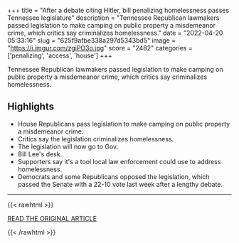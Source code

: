 +++
title = "After a debate citing Hitler, bill penalizing homelessness passes Tennessee legislature"
description = "Tennessee Republican lawmakers passed legislation to make camping on public property a misdemeanor crime, which critics say criminalizes homelessness."
date = "2022-04-20 05:33:16"
slug = "625f9afbe338a297d5343bd5"
image = "https://i.imgur.com/zgiPO3o.jpg"
score = "2482"
categories = ['penalizing', 'access', 'house']
+++

Tennessee Republican lawmakers passed legislation to make camping on public property a misdemeanor crime, which critics say criminalizes homelessness.

## Highlights

- House Republicans pass legislation to make camping on public property a misdemeanor crime.
- Critics say the legislation criminalizes homelessness.
- The legislation will now go to Gov.
- Bill Lee's desk.
- Supporters say it's a tool local law enforcement could use to address homelessness.
- Democrats and some Republicans opposed the legislation, which passed the Senate with a 22-10 vote last week after a lengthy debate.

---

{{< rawhtml >}}
  <p class="article-category">
    <a target="_blank" href="https://amp.tennessean.com/amp/7287979001">READ THE ORIGINAL ARTICLE</a>
  </p>
{{< /rawhtml >}}
